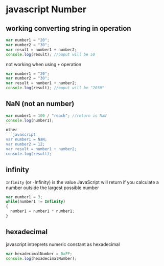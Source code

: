 # javascript Number

## working converting string in operation
```javascript
var number1 = "20";
var number2 = "30";
var result = number1 + number2;
console.log(result); //ouput will be 50
```
not working when using ``+`` operation
```javascript
var number1 = "20";
var number2 = "30";
var result = number1 + number2;
console.log(result); //ouput will be "2030"
```

## NaN (not an number)
```javascript
var number1 = 100 / "reach"; //return is NaN
console.log(number1);
``
other
```javascript
var number1 = NaN;
var number2 = 12;
var result = number1 + number2;
console.log(result);
```

## infinity
``Infinity`` (or -Infinity) is the value JavaScript will return if you calculate a number outside the largest possible number
```javascript
var number1 = 3;
while(number1 != Infinity)
{
  number1 = number1 * number1;
}
```

## hexadecimal
javascript intreprets numeric constant as hexadecimal
```javascript
var hexadecimalNumber = 0xFF;
console.log(hexadecimalNumber);
```
